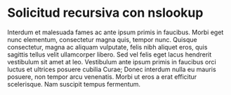 # Solicitud recursiva con nslookup

 Interdum et malesuada fames ac ante ipsum primis in faucibus. Morbi eget nunc elementum, consectetur magna quis, tempor nunc. 
 Quisque consectetur, magna ac aliquam vulputate, felis nibh aliquet eros, quis sagittis tellus velit ullamcorper libero. 
 Sed vel felis eget lacus hendrerit vestibulum sit amet at leo. 
 Vestibulum ante ipsum primis in faucibus orci luctus et ultrices posuere cubilia Curae; 
 Donec interdum nulla eu mauris posuere, non tempor arcu venenatis. 
 Morbi ut eros a erat efficitur scelerisque. Nam suscipit tempus fermentum.
 
 
